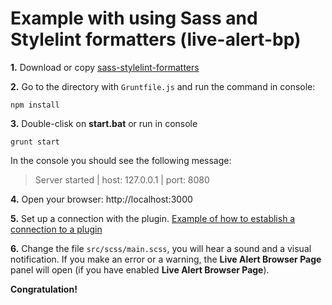 
# Example with using Sass and Stylelint formatters (live-alert-bp)

**1.** Download or copy [sass-stylelint-formatters](https://github.com/Yuriy-Svetlov/live-alert-bp/tree/master/documentation/examples/grunt/sass-stylelint-formatters)

**2.** Go to the directory with `Gruntfile.js` and run the command in console: 

```shell
npm install
```

**3.** Double-clisk on **start.bat** or run in console 

```shell
grunt start
```
In the console you should see the following message:

> Server started | host: 127.0.0.1 | port: 8080

**4.** 
Open your browser: http://localhost:3000

**5.** Set up a connection with the plugin. [Example of how to establish a connection to a plugin](https://github.com/Yuriy-Svetlov/live-alert-bp/tree/master/documentation/examples/%D1%81onnect_to_server)

**6.** Change the file `src/scss/main.scss`, you will hear a sound and a visual notification. If you make an error or a warning, the **Live Alert Browser Page** panel will open (if you have enabled **Live Alert Browser Page**).

**Congratulation!**
